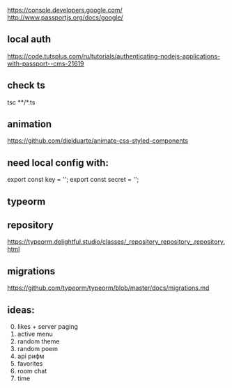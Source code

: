 https://console.developers.google.com/
http://www.passportjs.org/docs/google/


## local auth
https://code.tutsplus.com/ru/tutorials/authenticating-nodejs-applications-with-passport--cms-21619


## check ts
tsc **/*.ts


## animation
https://github.com/dielduarte/animate-css-styled-components


## need local config with: 
export const key = '';
export const secret = '';

## typeorm
## repository
https://typeorm.delightful.studio/classes/_repository_repository_.repository.html

## migrations
https://github.com/typeorm/typeorm/blob/master/docs/migrations.md


## ideas:
0) likes + server paging
7) active menu
1) random theme
2) random poem
3) api рифм
4) favorites
5) room chat
6) time